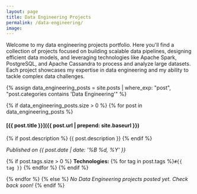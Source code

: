 ```yaml
---
layout: page
title: Data Engineering Projects
permalink: /data-engineering/
image: 
---
```


Welcome to my data engineering projects portfolio. Here you'll find a collection of projects focused on building scalable data pipelines, designing efficient data models, and leveraging technologies like Apache Spark, PostgreSQL, and Apache Cassandra to process and analyze large datasets. Each project showcases my expertise in data engineering and my ability to tackle complex data challenges.


{% assign data_engineering_posts = site.posts | where_exp: "post", "post.categories contains 'Data Engineering'" %}

{% if data_engineering_posts.size > 0 %}
  {% for post in data_engineering_posts %}
#### [{{ post.title }}]({{ post.url | prepend: site.baseurl }})

{% if post.description %}
{{ post.description }}
{% endif %}

*Published on {{ post.date | date: '%B %d, %Y' }}*

{% if post.tags.size > 0 %}
**Technologies:** {% for tag in post.tags %}`#{{ tag }}` {% endfor %}
{% endif %}

  {% endfor %}
{% else %}
*No Data Engineering projects posted yet. Check back soon!*
{% endif %}